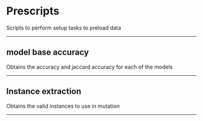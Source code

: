 # Prescripts

Scripts to perform setup tasks to preload data

---

## model base accuracy

Obtains the accuracy and jaccard accuracy for each of the models

---

## Instance extraction

Obtains the valid instances to use in mutation

---


